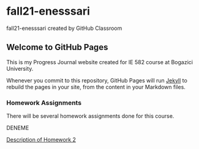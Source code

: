# fall21-enesssari
fall21-enesssari created by GitHub Classroom


## Welcome to GitHub Pages

This is my Progress Journal website created for IE 582 course at Bogazici University.

Whenever you commit to this repository, GitHub Pages will run [Jekyll](https://jekyllrb.com/) to rebuild the pages in your site, from the content in your Markdown files.

### Homework Assignments
There will be several homework assignments done for this course.


DENEME

[Description of Homework 2](https://github.com/BU-IE-582/fall21-enesssari/blob/main/IE582_Fall21_Homework2.pdf)
